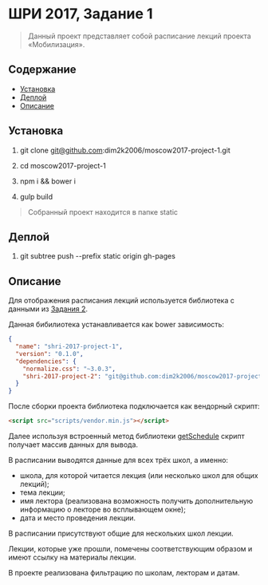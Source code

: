# ШРИ 2017, Задание 1

> Данный проект представляет собой расписание лекций проекта «Мобилизация».

## Содержание

- [Установка](#Установка)
- [Деплой](#Деплой)
- [Описание](#Описание)

## Установка

1. git clone git@github.com:dim2k2006/moscow2017-project-1.git

2. cd moscow2017-project-1

3. npm i && bower i

4. gulp build

> Собранный проект находится в папке static

## Деплой

1. git subtree push --prefix static origin gh-pages

## Описание

Для отображения расписания лекций используется библиотека с данными из [Задания 2](https://github.com/dim2k2006/moscow2017-project-2).
 
Данная бибилиотека устанавливается как bower зависимость:

```json
{
  "name": "shri-2017-project-1",
  "version": "0.1.0",
  "dependencies": {
    "normalize.css": "~3.0.3",
    "shri-2017-project-2": "git@github.com:dim2k2006/moscow2017-project-2.git"
  }
}
```

После сборки проекта библиотека подключается как вендорный скрипт:

```html
<script src="scripts/vendor.min.js"></script>
```

Далее используя встроенный метод библиотеки [getSchedule](https://github.com/dim2k2006/moscow2017-project-2#getscheduledatefrom-dateto-placeid) скрипт получает массив данных для вывода.
 
В расписании выводятся данные для всех трёх школ, а именно:

- школа, для которой читается лекция (или несколько школ для общих лекций);
- тема лекции;
- имя лектора (реализована возможность получить дополнительную информацию о лекторе во всплывающем окне);
- дата и место проведения лекции.

В расписании присутствуют общие для нескольких школ лекции.

Лекции, которые уже прошли, помечены соответствующим образом и имеют ссылку на материалы лекции.

В проекте реализована фильтрацию по школам, лекторам и датам. 
